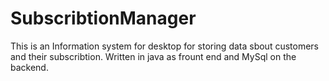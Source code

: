 # SubscribtionManager
This is an Information system for desktop for storing data sbout customers and their subscribtion.
Written in java as frount end and MySql on the backend.

